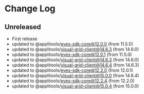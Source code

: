 # Change Log

## Unreleased

- First release
- updated to @applitools/eyes-sdk-core@12.0.0 (from 11.5.0)
- updated to @applitools/visual-grid-client@14.6.3 (from 14.6.0)
- updated to @applitools/eyes-sdk-core@12.0.1 (from 11.5.0)
- updated to @applitools/visual-grid-client@14.6.3 (from 14.6.0)
- updated to @applitools/visual-grid-client@14.6.4 (from 14.6.3)
- updated to @applitools/eyes-sdk-core@12.2.0 (from 12.0.1)
- updated to @applitools/visual-grid-client@15.0.0 (from 14.6.4)
- updated to @applitools/eyes-sdk-core@12.2.4 (from 12.2.0)
- updated to @applitools/visual-grid-client@15.0.4 (from 15.0.0)